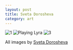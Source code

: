 ```yaml
---
layout: post
title: Sveta Dorosheva
category: art
---
```


![1]({{site_url}}/images/SvetaDorosheva1.jpg)
![Playing Lyra]({{site_url}}/images/SvetaDorosheva2.jpg)
![3]({{site_url}}/images/SvetaDorosheva3.jpg)

All images by [Sveta Dorosheva](http://lattona.prosite.com/)